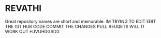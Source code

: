 # REVATHI
Great repository names are short and memorable.
IM TRYING TO EDIT EDIT THE GIT HUB CODE 
COMMIT THE CHANGES 
PULL REUQETS 
WILL IT WORK OUT 
HJVUHDGSDG
